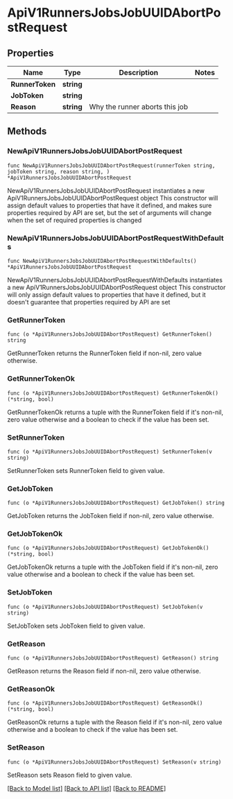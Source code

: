 # ApiV1RunnersJobsJobUUIDAbortPostRequest

## Properties

Name | Type | Description | Notes
------------ | ------------- | ------------- | -------------
**RunnerToken** | **string** |  | 
**JobToken** | **string** |  | 
**Reason** | **string** | Why the runner aborts this job | 

## Methods

### NewApiV1RunnersJobsJobUUIDAbortPostRequest

`func NewApiV1RunnersJobsJobUUIDAbortPostRequest(runnerToken string, jobToken string, reason string, ) *ApiV1RunnersJobsJobUUIDAbortPostRequest`

NewApiV1RunnersJobsJobUUIDAbortPostRequest instantiates a new ApiV1RunnersJobsJobUUIDAbortPostRequest object
This constructor will assign default values to properties that have it defined,
and makes sure properties required by API are set, but the set of arguments
will change when the set of required properties is changed

### NewApiV1RunnersJobsJobUUIDAbortPostRequestWithDefaults

`func NewApiV1RunnersJobsJobUUIDAbortPostRequestWithDefaults() *ApiV1RunnersJobsJobUUIDAbortPostRequest`

NewApiV1RunnersJobsJobUUIDAbortPostRequestWithDefaults instantiates a new ApiV1RunnersJobsJobUUIDAbortPostRequest object
This constructor will only assign default values to properties that have it defined,
but it doesn't guarantee that properties required by API are set

### GetRunnerToken

`func (o *ApiV1RunnersJobsJobUUIDAbortPostRequest) GetRunnerToken() string`

GetRunnerToken returns the RunnerToken field if non-nil, zero value otherwise.

### GetRunnerTokenOk

`func (o *ApiV1RunnersJobsJobUUIDAbortPostRequest) GetRunnerTokenOk() (*string, bool)`

GetRunnerTokenOk returns a tuple with the RunnerToken field if it's non-nil, zero value otherwise
and a boolean to check if the value has been set.

### SetRunnerToken

`func (o *ApiV1RunnersJobsJobUUIDAbortPostRequest) SetRunnerToken(v string)`

SetRunnerToken sets RunnerToken field to given value.


### GetJobToken

`func (o *ApiV1RunnersJobsJobUUIDAbortPostRequest) GetJobToken() string`

GetJobToken returns the JobToken field if non-nil, zero value otherwise.

### GetJobTokenOk

`func (o *ApiV1RunnersJobsJobUUIDAbortPostRequest) GetJobTokenOk() (*string, bool)`

GetJobTokenOk returns a tuple with the JobToken field if it's non-nil, zero value otherwise
and a boolean to check if the value has been set.

### SetJobToken

`func (o *ApiV1RunnersJobsJobUUIDAbortPostRequest) SetJobToken(v string)`

SetJobToken sets JobToken field to given value.


### GetReason

`func (o *ApiV1RunnersJobsJobUUIDAbortPostRequest) GetReason() string`

GetReason returns the Reason field if non-nil, zero value otherwise.

### GetReasonOk

`func (o *ApiV1RunnersJobsJobUUIDAbortPostRequest) GetReasonOk() (*string, bool)`

GetReasonOk returns a tuple with the Reason field if it's non-nil, zero value otherwise
and a boolean to check if the value has been set.

### SetReason

`func (o *ApiV1RunnersJobsJobUUIDAbortPostRequest) SetReason(v string)`

SetReason sets Reason field to given value.



[[Back to Model list]](../README.md#documentation-for-models) [[Back to API list]](../README.md#documentation-for-api-endpoints) [[Back to README]](../README.md)


